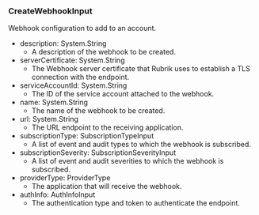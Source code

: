 ### CreateWebhookInput
Webhook configuration to add to an account.

- description: System.String
  - A description of the webhook to be created.
- serverCertificate: System.String
  - The Webhook server certificate that Rubrik uses to establish a TLS connection with the endpoint.
- serviceAccountId: System.String
  - The ID of the service account attached to the webhook.
- name: System.String
  - The name of the webhook to be created.
- url: System.String
  - The URL endpoint to the receiving application.
- subscriptionType: SubscriptionTypeInput
  - A list of event and audit types to which the webhook is subscribed.
- subscriptionSeverity: SubscriptionSeverityInput
  - A list of event and audit severities to which the webhook is subscribed.
- providerType: ProviderType
  - The application that will receive the webhook.
- authInfo: AuthInfoInput
  - The authentication type and token to authenticate the endpoint.
